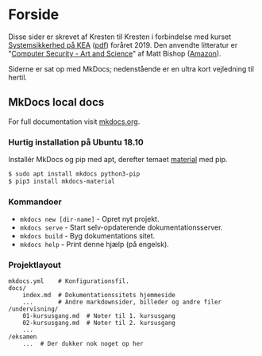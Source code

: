 # Forside

Disse sider er skrevet af Kresten til Kresten i forbindelse med kurset [Systemsikkerhed på KEA](https://kompetence.kea.dk/kurser-fag/systemsikkerhed) ([pdf](../assets/docs/KEA-brochure.pdf)) foråret 2019. Den anvendte litteratur er "[Computer Security - Art and Science](http://nob.cs.ucdavis.edu/book/book-aands2/index.html)" af Matt Bishop ([Amazon](https://www.amazon.co.uk/Computer-Security-Science-Matt-Bishop/dp/0321712331/)).

Siderne er sat op med MkDocs; nedenstående er en ultra kort vejledning til hertil.

## MkDocs local docs

For full documentation visit [mkdocs.org](http://mkdocs.org).

### Hurtig installation på Ubuntu 18.10

Installér MkDocs og pip med apt, derefter temaet [material](https://squidfunk.github.io/mkdocs-material/) med pip.

```bash
$ sudo apt install mkdocs python3-pip
$ pip3 install mkdocs-material
```

### Kommandoer

* `mkdocs new [dir-name]` - Opret nyt projekt.
* `mkdocs serve` - Start selv-opdaterende dokumentationsserver.
* `mkdocs build` - Byg dokumentations sitet.
* `mkdocs help` - Print denne hjælp (på engelsk).

### Projektlayout

    mkdocs.yml    # Konfigurationsfil.
    docs/
        index.md  # Dokumentationssitets hjemmeside
        ...       # Andre markdownsider, billeder og andre filer
	/undervisning/
	    01-kursusgang.md  # Noter til 1. kursusgang
	    02-kursusgang.md  # Noter til 2. kursusgang
	    ...
	/eksamen
	    ...  # Der dukker nok noget op her
